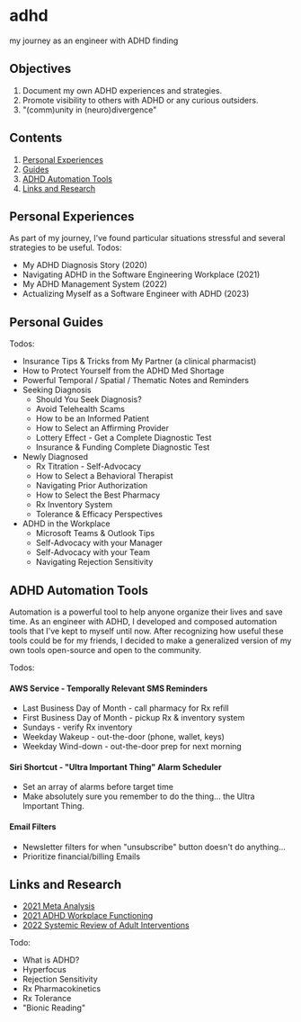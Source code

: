 # adhd
my journey as an engineer with ADHD finding 

## Objectives
1. Document my own ADHD experiences and strategies.
2. Promote visibility to others with ADHD or any curious outsiders.
3. "(comm)unity in (neuro)divergence"

## Contents
1. [Personal Experiences](#personal-experiences)
2. [Guides](#personal-guides)
3. [ADHD Automation Tools](#adhd-automation-tools)
4. [Links and Research]()

## Personal Experiences
As part of my journey, I've found particular situations stressful and several strategies to be useful.
Todos:
* My ADHD Diagnosis Story (2020)
* Navigating ADHD in the Software Engineering Workplace (2021)
* My ADHD Management System (2022)
* Actualizing Myself as a Software Engineer with ADHD (2023)

## Personal Guides
Todos:
* Insurance Tips & Tricks from My Partner (a clinical pharmacist)
* How to Protect Yourself from the ADHD Med Shortage
* Powerful Temporal / Spatial / Thematic Notes and Reminders
* Seeking Diagnosis
  * Should You Seek Diagnosis?
  * Avoid Telehealth Scams
  * How to be an Informed Patient
  * How to Select an Affirming Provider
  * Lottery Effect - Get a Complete Diagnostic Test
  * Insurance & Funding Complete Diagnostic Test
* Newly Diagnosed
  * Rx Titration - Self-Advocacy
  * How to Select a Behavioral Therapist
  * Navigating Prior Authorization
  * How to Select the Best Pharmacy
  * Rx Inventory System
  * Tolerance & Efficacy Perspectives
* ADHD in the Workplace
  * Microsoft Teams & Outlook Tips
  * Self-Advocacy with your Manager
  * Self-Advocacy with your Team
  * Navigating Rejection Sensitivity

## ADHD Automation Tools
Automation is a powerful tool to help anyone organize their lives and save time.
As an engineer with ADHD, I developed and composed automation tools that I've kept to myself until now.
After recognizing how useful these tools could be for my friends, I decided to make a generalized version of
my own tools open-source and open to the community. 

Todos:

#### AWS Service - Temporally Relevant SMS Reminders
* Last Business Day of Month - call pharmacy for Rx refill
* First Business Day of Month - pickup Rx & inventory system
* Sundays - verify Rx inventory
* Weekday Wakeup - out-the-door (phone, wallet, keys)
* Weekday Wind-down - out-the-door prep for next morning

#### Siri Shortcut - "Ultra Important Thing" Alarm Scheduler
* Set an array of alarms before target time
* Make absolutely sure you remember to do the thing... the Ultra Important Thing.

#### Email Filters
* Newsletter filters for when "unsubscribe" button doesn't do anything...
* Prioritize financial/billing Emails

## Links and Research
* [2021 Meta Analysis](https://www.sciencedirect.com/science/article/pii/S014976342100049X)
* [2021 ADHD Workplace Functioning](https://www.ncbi.nlm.nih.gov/pmc/articles/PMC8295111/)
* [2022 Systemic Review of Adult Interventions](https://www.ncbi.nlm.nih.gov/pmc/articles/PMC9443814/)

Todo:
* What is ADHD?
* Hyperfocus
* Rejection Sensitivity
* Rx Pharmacokinetics
* Rx Tolerance
* "Bionic Reading"